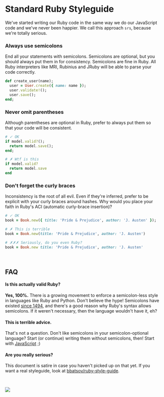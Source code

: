 # Standard Ruby Styleguide

We've started writing our Ruby code in the same way we do our JavaScript code and we've never been happier. We call this approach `srs`, because we're totally serious.

### Always use semicolons
End all your statements with semicolons. Semicolons are optional, but you should always put them in for consistency. Semicolons are fine in Ruby. All Ruby interpreters like MRI, Rubinius and JRuby will be able to parse your code correctly.

```rb
def create_user(name);
  user = User.create({ name: name });
  user.validate!();
  user.save();
end;
```

### Never omit parentheses
Although parentheses are optional in Ruby, prefer to always put them so that your code will be consistent.

```rb
# ✓ OK
if model.valid?();
  return model.save();
end;
```

```rb
# ✗ Wtf is this
if model.valid?
  return model.save
end
```

### Don't forget the curly braces
Inconsistency is the root of all evil. Even if they're inferred, prefer to be explicit with your curly braces around hashes. Why would you place your faith in Ruby's ACI (automatic curly-brace insertion)?

```rb
# ✓ OK
book = Book.new({ title: 'Pride & Prejudice', author: 'J. Austen' });
```

```rb
# ✗ This is terrible
book = Book.new(title: 'Pride & Prejudice', author: 'J. Austen')
```

```rb
# ✗✗✗ Seriously, do you even Ruby?
book = Book.new title: 'Pride & Prejudice', author: 'J. Austen'
```

<br>

## FAQ

#### Is this actually valid Ruby?

**Yes, 100%.** There is a growing movement to enforce a semicolon-less style in languages like Ruby and Python. Don't believe the hype! Semicolons have existed [since 1494](https://en.wikipedia.org/wiki/Semicolon), and there's a good reason why Ruby's syntax allows semicolons. If it weren't necessary, then the language wouldn't have it, eh?

#### This is terrible advice.

That's not a question. Don't like semicolons in your semicolon-optional language? Start (or continue) writing them without semicolons, then! Start with [JavaScript](http://standardjs.com/rules.html) ;)

#### Are you really serious?

This document is satire in case you haven't picked up on that yet. If you want a real styleguide, look at [bbatsov/ruby-style-guide](https://github.com/bbatsov/ruby-style-guide).

<br>

[![](https://img.shields.io/badge/%E2%96%B6-Give_feedback-green.svg)](https://github.com/rstacruz/srs/issues/new)
